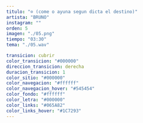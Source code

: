 ```yaml
---
titulo: "⊙ (come o ayuna segun dicta el destino)"
artista: "BRUNO"
instagram: ""
orden: 5
imagen: "./05.png"
tiempo: "03:30"
tema: "./05.wav"

transicion: cubrir
color_transicion: "#000000"
direccion_transicion: derecha
duracion_transicion: 1
color_sitio: "#000000"
color_navegacion: "#ffffff"
color_navegacion_hover: "#545454"
color_fondo: "#ffffff"
color_letra: "#000000"
color_links: "#065A82"
color_links_hover: "#1C7293"
---
```

